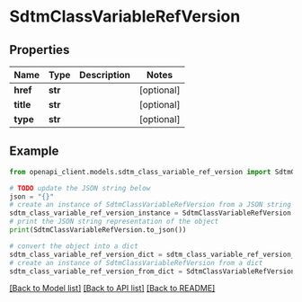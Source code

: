 # SdtmClassVariableRefVersion


## Properties

Name | Type | Description | Notes
------------ | ------------- | ------------- | -------------
**href** | **str** |  | [optional] 
**title** | **str** |  | [optional] 
**type** | **str** |  | [optional] 

## Example

```python
from openapi_client.models.sdtm_class_variable_ref_version import SdtmClassVariableRefVersion

# TODO update the JSON string below
json = "{}"
# create an instance of SdtmClassVariableRefVersion from a JSON string
sdtm_class_variable_ref_version_instance = SdtmClassVariableRefVersion.from_json(json)
# print the JSON string representation of the object
print(SdtmClassVariableRefVersion.to_json())

# convert the object into a dict
sdtm_class_variable_ref_version_dict = sdtm_class_variable_ref_version_instance.to_dict()
# create an instance of SdtmClassVariableRefVersion from a dict
sdtm_class_variable_ref_version_from_dict = SdtmClassVariableRefVersion.from_dict(sdtm_class_variable_ref_version_dict)
```
[[Back to Model list]](../README.md#documentation-for-models) [[Back to API list]](../README.md#documentation-for-api-endpoints) [[Back to README]](../README.md)


